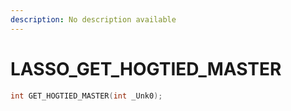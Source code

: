 ```yaml
---
description: No description available 
---
```


# LASSO\_GET_HOGTIED_MASTER

```cpp
int GET_HOGTIED_MASTER(int _Unk0);
```